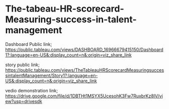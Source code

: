 # The-tabeau-HR-scorecard-Measuring-success-in-talent-management


Dashboard Public link; https://public.tableau.com/views/DASHBOARD_16966679415150/Dashboard1?:language=en-US&:display_count=n&:origin=viz_share_link

story public link; https://public.tableau.com/views/TheTableauHRScorecardMeasuringsuccessintalentManagement/Story1?:language=en-US&:display_count=n&:origin=viz_share_link

vedio demonstration link; https://drive.google.com/file/d/1DBTHt1MSYX5UcesohK3Fw7RuxbrKz8lV/view?usp=drivesdk
